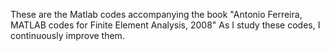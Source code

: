 These are the Matlab codes accompanying the book "Antonio Ferreira, MATLAB codes for Finite Element Analysis, 2008"
As I study these codes, I continuously improve them.
